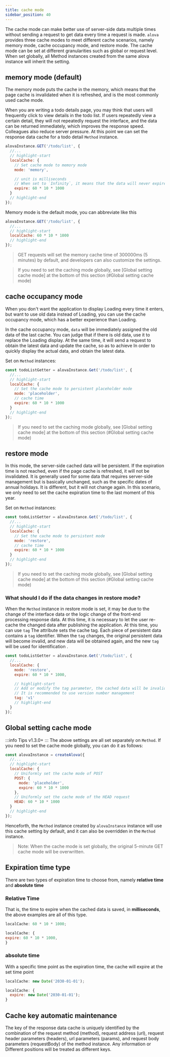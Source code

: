```yaml
---
title: cache mode
sidebar_position: 40
---
```


The cache mode can make better use of server-side data multiple times without sending a request to get data every time a request is made. `alova` provides three cache modes to meet different cache scenarios, namely memory mode, cache occupancy mode, and restore mode. The cache mode can be set at different granularities such as global or request level. When set globally, all Method instances created from the same alova instance will inherit the setting.

## memory mode (default)

The memory mode puts the cache in the memory, which means that the page cache is invalidated when it is refreshed, and is the most commonly used cache mode.

When you are writing a todo details page, you may think that users will frequently click to view details in the todo list. If users repeatedly view a certain detail, they will not repeatedly request the interface, and the data can be returned immediately, which improves the response speed. Colleagues also reduce server pressure. At this point we can set the response data cache for a todo detail `Method` instance.

```javascript
alovaInstance.GET('/todo/list', {
  //...
  // highlight-start
  localCache: {
    // Set cache mode to memory mode
    mode: 'memory',

    // unit is milliseconds
    // When set to `Infinity`, it means that the data will never expire, and when it is set to 0 or a negative number, it means no caching
    expire: 60 * 10 * 1000
  }
  // highlight-end
});
```

Memory mode is the default mode, you can abbreviate like this

```javascript
alovaInstance.GET('/todo/list', {
  //...
  // highlight-start
  localCache: 60 * 10 * 1000
  // highlight-end
});
```

> GET requests will set the memory cache time of 300000ms (5 minutes) by default, and developers can also customize the settings.

> If you need to set the caching mode globally, see [Global setting cache mode] at the bottom of this section (#Global setting cache mode)

## cache occupancy mode

When you don't want the application to display Loading every time it enters, but want to use old data instead of Loading, you can use the cache occupancy mode, which has a better experience than Loading.

In the cache occupancy mode, `data` will be immediately assigned the old data of the last cache. You can judge that if there is old data, use it to replace the Loading display. At the same time, it will send a request to obtain the latest data and update the cache, so as to achieve In order to quickly display the actual data, and obtain the latest data.

Set on `Method` instances:

```javascript
const todoListGetter = alovaInstance.Get('/todo/list', {
  //...
  // highlight-start
  localCache: {
    // Set the cache mode to persistent placeholder mode
    mode: 'placeholder',
    // cache time
    expire: 60 * 10 * 1000
  }
  // highlight-end
});
```

> If you need to set the caching mode globally, see [Global setting cache mode] at the bottom of this section (#Global setting cache mode)

## restore mode

In this mode, the server-side cached data will be persistent. If the expiration time is not reached, even if the page cache is refreshed, it will not be invalidated. It is generally used for some data that requires server-side management but is basically unchanged, such as the specific dates of annual holidays. It is different, but it will not change again. In this scenario, we only need to set the cache expiration time to the last moment of this year.

Set on `Method` instances:

```javascript
const todoListGetter = alovaInstance.Get('/todo/list', {
  //...
  // highlight-start
  localCache: {
    // Set the cache mode to persistent mode
    mode: 'restore',
    // cache time
    expire: 60 * 10 * 1000
  }
  // highlight-end
});
```

> If you need to set the caching mode globally, see [Global setting cache mode] at the bottom of this section (#Global setting cache mode)

### What should I do if the data changes in restore mode?

When the `Method` instance in restore mode is set, it may be due to the change of the interface data or the logic change of the front-end processing response data. At this time, it is necessary to let the user re-cache the changed data after publishing the application. At this time, you can use `tag` The attribute sets the cache tag. Each piece of persistent data contains a `tag` identifier. When the `tag` changes, the original persistent data will become invalid, and new data will be obtained again, and the new `tag` will be used for identification .

```javascript
const todoListGetter = alovaInstance.Get('/todo/list', {
  //...
  localCache: {
    mode: 'restore',
    expire: 60 * 10 * 1000,

    // highlight-start
    // Add or modify the tag parameter, the cached data will be invalid
    // It is recommended to use version number management
    tag: 'v1'
    // highlight-end
  }
});
```

## Global setting cache mode

:::info Tips
v1.3.0+
:::
The above settings are all set separately on `Method`. If you need to set the cache mode globally, you can do it as follows:

```javascript
const alovaInstance = createAlova({
  //...
  // highlight-start
  localCache: {
    // Uniformly set the cache mode of POST
    POST: {
      mode: 'placeholder',
      expire: 60 * 10 * 1000
    },
    // Uniformly set the cache mode of the HEAD request
    HEAD: 60 * 10 * 1000
  }
  // highlight-end
});
```

Henceforth, the `Method` instance created by `alovaInstance` instance will use this cache setting by default, and it can also be overridden in the `Method` instance.

> Note: When the cache mode is set globally, the original 5-minute GET cache mode will be overwritten.

## Expiration time type

There are two types of expiration time to choose from, namely **relative time** and **absolute time**

### Relative Time

That is, the time to expire when the cached data is saved, in **milliseconds**, the above examples are all of this type.

```javascript
localCache: 60 * 10 * 1000;
```

```javascript
localCache: {
expire: 60 * 10 * 1000,
}
```

### absolute time

With a specific time point as the expiration time, the cache will expire at the set time point

```javascript
localCache: new Date('2030-01-01');
```

```javascript
localCache: {
  expire: new Date('2030-01-01');
}
```

## Cache key automatic maintenance

The key of the response data cache is uniquely identified by the combination of the request method (method), request address (url), request header parameters (headers), url parameters (params), and request body parameters (requestBody) of the method instance. Any information or Different positions will be treated as different keys.
